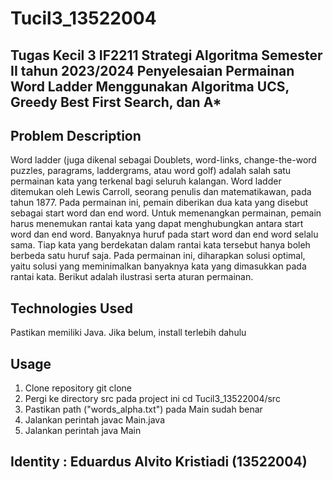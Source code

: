 # Tucil3_13522004
## Tugas Kecil 3 IF2211 Strategi Algoritma Semester II tahun 2023/2024 Penyelesaian Permainan Word Ladder Menggunakan Algoritma UCS, Greedy Best First Search, dan A*

## Problem Description
Word ladder (juga dikenal sebagai Doublets, word-links, change-the-word puzzles, paragrams, laddergrams, atau word golf) adalah salah satu permainan kata yang terkenal bagi seluruh kalangan. Word ladder ditemukan oleh Lewis Carroll, seorang penulis dan matematikawan, pada tahun 1877. Pada permainan ini, pemain diberikan dua kata yang disebut sebagai start word dan end word. Untuk memenangkan permainan, pemain harus menemukan rantai kata yang dapat menghubungkan antara start word dan end word. Banyaknya huruf pada start word dan end word selalu sama. Tiap kata yang berdekatan dalam rantai kata tersebut hanya boleh berbeda satu huruf saja. Pada permainan ini, diharapkan solusi optimal, yaitu solusi yang meminimalkan banyaknya kata yang dimasukkan pada rantai kata. Berikut adalah ilustrasi serta aturan permainan.

## Technologies Used
Pastikan memiliki Java. Jika belum, install terlebih dahulu

## Usage
1. Clone repository git clone 
2. Pergi ke directory src pada project ini cd Tucil3_13522004/src
3. Pastikan path ("words_alpha.txt") pada Main sudah benar
4. Jalankan perintah javac Main.java
5. Jalankan perintah java Main

## Identity : Eduardus Alvito Kristiadi (13522004)
